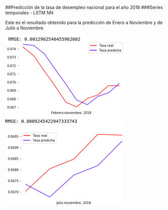 ##Predicción de la tasa de desempleo nacional para el año 2018
###Series temporales - LSTM NN

Este es el resultado obtenido para la predicción de Enero a Noviembre y de Julio a Noviembre.

![Image of Jan_Nov](./Images/Jan_Nov.png?raw=true "LSTM_model") ![Image of Jul_Nov](./Images/Jul_Nov.png?raw=true "LSTM_model2")

